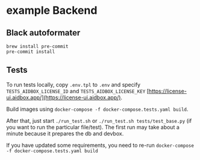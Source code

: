# example Backend

## Black autoformater
```
brew install pre-commit
pre-commit install
```

## Tests
To run tests locally, copy `.env.tpl` to `.env` and specify `TESTS_AIDBOX_LICENSE_ID` and `TESTS_AIDBOX_LICENSE_KEY` [https://license-ui.aidbox.app/](https://license-ui.aidbox.app/).


Build images using `docker-compose -f docker-compose.tests.yaml build`.


After that, just start `./run_test.sh` or `./run_test.sh tests/test_base.py` (if you want to run the particular file/test).
The first run may take about a minute because it prepares the db and devbox.


If you have updated some requirements, you need to re-run `docker-compose -f docker-compose.tests.yaml build`
